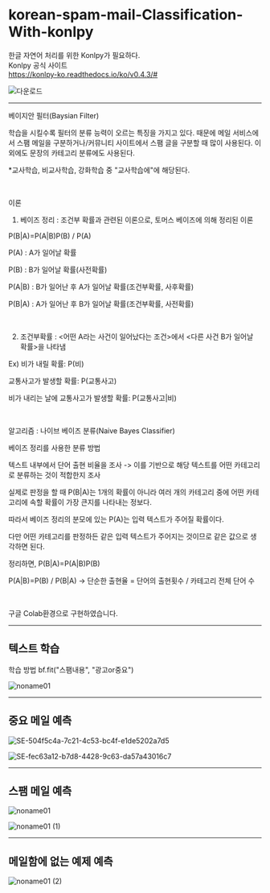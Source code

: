 # korean-spam-mail-Classification-With-konlpy

한글 자연어 처리를 위한 Konlpy가 필요하다.   
Konlpy 공식 사이트   
https://konlpy-ko.readthedocs.io/ko/v0.4.3/#

![다운로드](https://user-images.githubusercontent.com/49277505/137443549-4baefd9b-9954-45e7-b9b3-62746d4a8c16.png)

-----------------------------------------------
베이지안 필터(Baysian Filter)

학습을 시킬수록 필터의 분류 능력이 오르는 특징을 가지고 있다. 때문에 메일 서비스에서 스팸 메일을 구분하거나/커뮤니티 사이트에서 스팸 글을 구분할 때 많이 사용된다. 이외에도 문장의 카테고리 분류에도 사용된다.

*교사학습, 비교사학습, 강화학습 중 "교사학습에"에 해당된다.

​

이론

1. 베이즈 정리 : 조건부 확률과 관련된 이론으로, 토머스 베이즈에 의해 정리된 이론

P(B|A)=P(A|B)P(B) / P(A)

P(A) : A가 일어날 확률

P(B) : B가 일어날 확률(사전확률)

P(A|B) : B가 일어난 후 A가 일어날 확률(조건부확률, 사후확률)

P(B|A) : A가 일어난 후 B가 일어날 확률(조건부확률, 사전확률)

​

2. 조건부확률 : <어떤 A라는 사건이 일어났다는 조건>에서 <다른 사건 B가 일어날 확률>을 나타냄

Ex) 비가 내릴 확률: P(비)

교통사고가 발생할 확률: P(교통사고)

비가 내리는 날에 교통사고가 발생할 확률: P(교통사고|비)

​

알고리즘 : 나이브 베이즈 분류(Naive Bayes Classifier)

베이즈 정리를 사용한 분류 방법

텍스트 내부에서 단어 출현 비율을 조사 -> 이를 기반으로 해당 텍스트를 어떤 카테고리로 분류하는 것이 적합한지 조사

실제로 판정을 할 때 P(B|A)는 1개의 확률이 아니라 여러 개의 카테고리 중에 어떤 카테고리에 속할 확률이 가장 큰지를 나타내는 정보다.

따라서 베이즈 정리의 분모에 있는 P(A)는 입력 텍스트가 주어질 확률이다.

다만 어떤 카테고리를 판정하든 같은 입력 텍스트가 주어지는 것이므로 같은 값으로 생각하면 된다.

정리하면, P(B|A)=P(A|B)P(B)

P(A|B)=P(B) / P(B|A) -> 단순한 출현율 = 단어의 출현횟수 / 카테고리 전체 단어 수


​

구글 Colab환경으로 구현하였습니다.

--------------------------------------------

## 텍스트 학습

학습 방법
    bf.fit("스팸내용", "광고or중요")
    
![noname01](https://user-images.githubusercontent.com/49277505/137443735-ca097d92-c2e2-425e-b388-1c618ccd0a03.png)

-----------------------------------------
## 중요 메일 예측

![SE-504f5c4a-7c21-4c53-bc4f-e1de5202a7d5](https://user-images.githubusercontent.com/49277505/137443918-223d2681-1e92-4756-8b1b-545099425161.png)

![SE-fec63a12-b7d8-4428-9c63-da57a43016c7](https://user-images.githubusercontent.com/49277505/137443927-72db4c3d-9831-40eb-87b9-04b51560a89a.png)

-----------------------------------------
## 스팸 메일 예측

![noname01](https://user-images.githubusercontent.com/49277505/137444006-b80c8620-a8ca-42aa-b06a-ffb4541866cd.png)

![noname01 (1)](https://user-images.githubusercontent.com/49277505/137444014-38bd56f2-9ffa-4665-941e-77b24b79bebf.png)

-----------------------------------------
## 메일함에 없는 예제 예측

![noname01 (2)](https://user-images.githubusercontent.com/49277505/137444060-1ce5fbd4-6eed-4a60-a63a-4c345ed8ff46.png)

